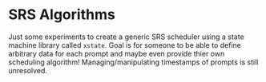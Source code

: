 # SRS Algorithms

Just some experiments to create a generic SRS scheduler using a state machine library called `xstate`. Goal is for someone to be able to define arbitrary data for each prompt and maybe even provide thier own scheduling algorithm! Managing/manipulating timestamps of prompts is still unresolved.
